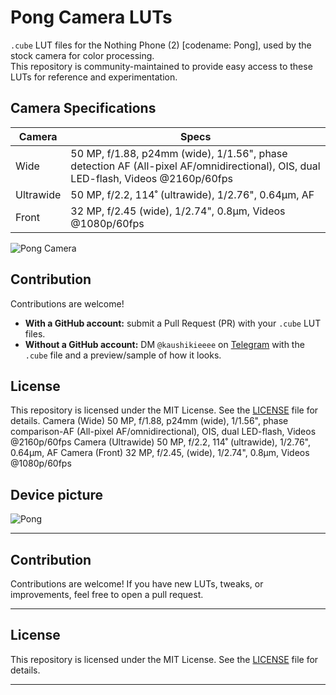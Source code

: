 # Pong Camera LUTs

`.cube` LUT files for the Nothing Phone (2) [codename: Pong], used by the stock camera for color processing.  
This repository is community-maintained to provide easy access to these LUTs for reference and experimentation.

## Camera Specifications

| Camera | Specs |
|--------|-------|
| Wide | 50 MP, f/1.88, p24mm (wide), 1/1.56", phase detection AF (All-pixel AF/omnidirectional), OIS, dual LED-flash, Videos @2160p/60fps |
| Ultrawide | 50 MP, f/2.2, 114˚ (ultrawide), 1/2.76", 0.64µm, AF |
| Front | 32 MP, f/2.45 (wide), 1/2.74", 0.8µm, Videos @1080p/60fps |

![Pong Camera](https://fdn.gsmarena.com/imgroot/reviews/23/nothing-phone-2/lifestyle/-1024w2/gsmarena_005.jpg "Pong")

## Contribution

Contributions are welcome!  

- **With a GitHub account:** submit a Pull Request (PR) with your `.cube` LUT files.  
- **Without a GitHub account:** DM `@kaushikieeee` on [Telegram](https://t.me/kaushikieeee) with the `.cube` file and a preview/sample of how it looks.  

## License

This repository is licensed under the MIT License. See the [LICENSE](LICENSE) file for details.        </tr>
        <tr>
            <td>Camera (Wide)</td>
            <td>50 MP, f/1.88, p24mm (wide), 1/1.56", phase comparison-AF (All-pixel AF/omnidirectional), OIS, dual LED-flash, Videos @2160p/60fps</td>
        </tr>
        <tr>
            <td>Camera (Ultrawide)</td>
            <td>50 MP, f/2.2, 114˚ (ultrawide), 1/2.76", 0.64µm, AF</td>
        </tr>
        <tr>
            <td>Camera (Front)</td>
            <td colspan="2">32 MP, f/2.45, (wide), 1/2.74", 0.8µm, Videos @1080p/60fps</td>
        </tr>
    </tbody>
</table>

## Device picture

![Pong](https://fdn.gsmarena.com/imgroot/reviews/23/nothing-phone-2/lifestyle/-1024w2/gsmarena_005.jpg "Pong")

---

## Contribution

Contributions are welcome! If you have new LUTs, tweaks, or improvements, feel free to open a pull request.

---

## License

This repository is licensed under the MIT License. See the [LICENSE](LICENSE) file for details.

---
